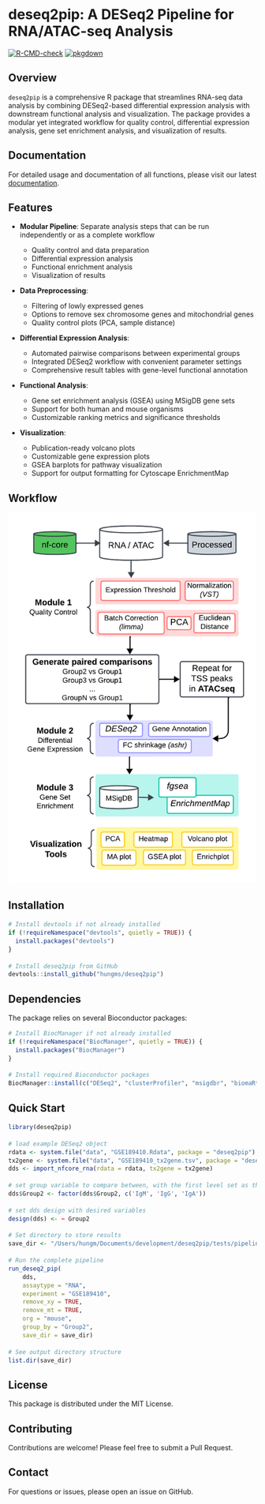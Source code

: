 # deseq2pip: A DESeq2 Pipeline for RNA/ATAC-seq Analysis

[![R-CMD-check](https://github.com/hungms/deseq2pip/workflows/R-CMD-check/badge.svg)](https://github.com/hungms/deseq2pip/actions)
[![pkgdown](https://github.com/hungms/deseq2pip/workflows/pkgdown/badge.svg)](https://github.com/hungms/deseq2pip/actions)

## Overview

`deseq2pip` is a comprehensive R package that streamlines RNA-seq data analysis by combining DESeq2-based differential expression analysis with downstream functional analysis and visualization. The package provides a modular yet integrated workflow for quality control, differential expression analysis, gene set enrichment analysis, and visualization of results.

## Documentation

For detailed usage and documentation of all functions, please visit our latest [documentation](https://hungms.github.io/deseq2pip).

## Features

- **Modular Pipeline**: Separate analysis steps that can be run independently or as a complete workflow
  - Quality control and data preparation
  - Differential expression analysis
  - Functional enrichment analysis
  - Visualization of results

- **Data Preprocessing**:
  - Filtering of lowly expressed genes
  - Options to remove sex chromosome genes and mitochondrial genes
  - Quality control plots (PCA, sample distance)

- **Differential Expression Analysis**:
  - Automated pairwise comparisons between experimental groups
  - Integrated DESeq2 workflow with convenient parameter settings
  - Comprehensive result tables with gene-level functional annotation

- **Functional Analysis**:
  - Gene set enrichment analysis (GSEA) using MSigDB gene sets
  - Support for both human and mouse organisms
  - Customizable ranking metrics and significance thresholds

- **Visualization**:
  - Publication-ready volcano plots
  - Customizable gene expression plots
  - GSEA barplots for pathway visualization
  - Support for output formatting for Cytoscape EnrichmentMap


## Workflow
![deseq2pip workflow](deseq2pip_workflow.png)

## Installation

```r
# Install devtools if not already installed
if (!requireNamespace("devtools", quietly = TRUE)) {
  install.packages("devtools")
}

# Install deseq2pip from GitHub
devtools::install_github("hungms/deseq2pip")
```

## Dependencies

The package relies on several Bioconductor packages:

```r
# Install BiocManager if not already installed
if (!requireNamespace("BiocManager", quietly = TRUE)) {
  install.packages("BiocManager")
}

# Install required Bioconductor packages
BiocManager::install(c("DESeq2", "clusterProfiler", "msigdbr", "biomaRt"))
```

## Quick Start

```r
library(deseq2pip)

# load example DESeq2 object
rdata <- system.file("data", "GSE189410.Rdata", package = "deseq2pip")
tx2gene <- system.file("data", "GSE189410_tx2gene.tsv", package = "deseq2pip")
dds <- import_nfcore_rna(rdata = rdata, tx2gene = tx2gene)

# set group variable to compare between, with the first level set as the reference
dds$Group2 <- factor(dds$Group2, c('IgM', 'IgG', 'IgA'))

# set dds design with desired variables
design(dds) <- ~ Group2

# Set directory to store results
save_dir <- "/Users/hungm/Documents/development/deseq2pip/tests/pipeline/"

# Run the complete pipeline
run_deseq2_pip(
    dds,
    assaytype = "RNA",
    experiment = "GSE189410",
    remove_xy = TRUE,
    remove_mt = TRUE,
    org = "mouse",
    group_by = "Group2",
    save_dir = save_dir)

# See output directory structure
list.dir(save_dir)

```

## License

This package is distributed under the MIT License.

## Contributing

Contributions are welcome! Please feel free to submit a Pull Request.

## Contact

For questions or issues, please open an issue on GitHub.